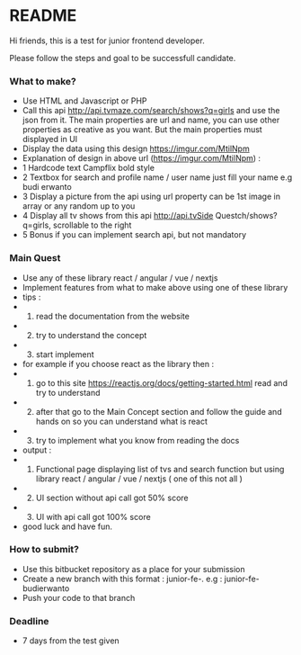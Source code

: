 # README #

Hi friends, this is a test for junior frontend developer. 

Please follow the steps and goal to be successfull candidate.

### What to make? ###

* Use HTML and Javascript or PHP
* Call this api http://api.tvmaze.com/search/shows?q=girls and use the json from it. The main properties are url and name, you can use other properties as creative as you want. But the main properties must displayed in UI  
* Display the data using this design https://imgur.com/MtilNpm
* Explanation of design in above url (https://imgur.com/MtilNpm) : 
* 1 Hardcode text Campflix bold style
* 2 Textbox for search and profile name / user name just fill your name e.g budi erwanto
* 3 Display a picture from the api using url property can be 1st image in array or any random up to you
* 4 Display all tv shows from this api http://api.tvSide Questch/shows?q=girls, scrollable to the right
* 5 Bonus if you can implement search api, but not mandatory 

### Main Quest ###

* Use any of these library react / angular / vue / nextjs
* Implement features from what to make above using one of these library
* tips : 
* 1. read the documentation from the website
* 2. try to understand the concept 
* 3. start implement
* for example if you choose react as the library then :
* 1.  go to this site https://reactjs.org/docs/getting-started.html read and try to understand
* 2.  after that go to the Main Concept section and follow the guide and hands on so you can understand what is react
* 3.  try to implement what you know from reading the docs
* output : 
* 1. Functional page displaying list of tvs and search function but using library react / angular / vue / nextjs ( one of this not all )
* 2. UI section without api call got 50% score
* 3. UI with api call got 100% score
* good luck and have fun.

### How to submit? ###

* Use this bitbucket repository as a place for your submission
* Create a new branch with this format : junior-fe-<insert-your-name>. e.g : junior-fe-budierwanto
* Push your code to that branch 

### Deadline ###

* 7 days from the test given

